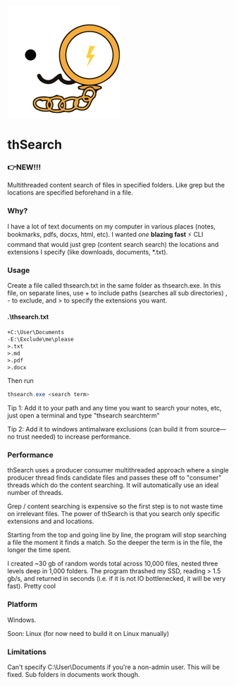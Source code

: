 <img src="Assets/icon.png" alt="logo" />

# thSearch 

### 👉NEW!!!

Multithreaded content search of files in specified folders. Like grep but the locations are specified beforehand in a file.

### Why?

I have a lot of text documents on my computer in various places (notes, bookmarks, pdfs, docxs, html, etc). I wanted *one* **blazing fast** ⚡ CLI command that would just grep (content search search) the locations and extensions I specify (like downloads, documents, *.txt).

### Usage

Create a file called thsearch.txt in the same folder as thsearch.exe. In this file, on separate lines, use + to include paths (searches all sub directories) , - to exclude, and > to specify the extensions you want.

#### .\thsearch.txt 

```
+C:\User\Documents
-E:\Exclude\me\please
>.txt
>.md
>.pdf
>.docx
```

Then run 

```powershell
thsearch.exe <search term>
```

Tip 1: Add it to your path and any time you want to search your notes, etc, just open a terminal and type "thsearch searchterm"

Tip 2: Add it to windows antimalware exclusions (can build it from source—no trust needed) to increase performance.

### Performance

thSearch uses a producer consumer multithreaded approach where a single producer thread finds candidate files and passes these off to "consumer" threads which do the content searching. It will automatically use an ideal number of threads.

Grep / content searching is expensive so the first step is to not waste time on irrelevant files. The power of thSearch is that you search only specific extensions and and locations.

Starting from the top and going line by line, the program will stop searching a file the moment it finds a match. So the deeper the term is in the file, the longer the time spent. 

I created ~30 gb of random words total across 10,000 files, nested three levels deep in 1,000 folders. The program thrashed my SSD, reading > 1.5 gb/s, and returned in seconds (i.e. if it is not IO bottlenecked, it will be very fast). Pretty cool

### Platform

Windows.

Soon: Linux (for now need to build it on Linux manually)

### Limitations

Can't specify C:\User\Documents if you're a non-admin user. This will be fixed. Sub folders in documents work though.

